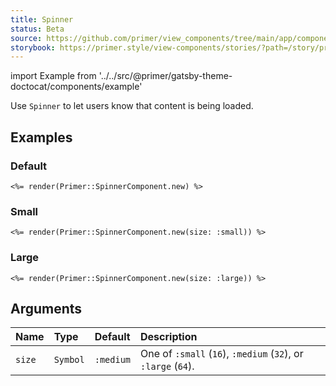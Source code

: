 ```yaml
---
title: Spinner
status: Beta
source: https://github.com/primer/view_components/tree/main/app/components/primer/spinner_component.rb
storybook: https://primer.style/view-components/stories/?path=/story/primer-spinner-component
---
```


import Example from '../../src/@primer/gatsby-theme-doctocat/components/example'

<!-- Warning: AUTO-GENERATED file, do not edit. Add code comments to your Ruby instead <3 -->

Use `Spinner` to let users know that content is being loaded.

## Examples

### Default

<Example src="<svg style='box-sizing: content-box; color: var(--color-icon-primary);' viewBox='0 0 16 16' fill='none' width='32' height='32' class='anim-rotate'>  <circle cx='8' cy='8' r='7' stroke='currentColor' stroke-opacity='0.25' stroke-width='2' vector-effect='non-scaling-stroke' />  <path d='M15 8a7.002 7.002 0 00-7-7' stroke='currentColor' stroke-width='2' stroke-linecap='round' vector-effect='non-scaling-stroke' /></svg>" />

```erb
<%= render(Primer::SpinnerComponent.new) %>
```

### Small

<Example src="<svg style='box-sizing: content-box; color: var(--color-icon-primary);' viewBox='0 0 16 16' fill='none' width='16' height='16' class='anim-rotate'>  <circle cx='8' cy='8' r='7' stroke='currentColor' stroke-opacity='0.25' stroke-width='2' vector-effect='non-scaling-stroke' />  <path d='M15 8a7.002 7.002 0 00-7-7' stroke='currentColor' stroke-width='2' stroke-linecap='round' vector-effect='non-scaling-stroke' /></svg>" />

```erb
<%= render(Primer::SpinnerComponent.new(size: :small)) %>
```

### Large

<Example src="<svg style='box-sizing: content-box; color: var(--color-icon-primary);' viewBox='0 0 16 16' fill='none' width='64' height='64' class='anim-rotate'>  <circle cx='8' cy='8' r='7' stroke='currentColor' stroke-opacity='0.25' stroke-width='2' vector-effect='non-scaling-stroke' />  <path d='M15 8a7.002 7.002 0 00-7-7' stroke='currentColor' stroke-width='2' stroke-linecap='round' vector-effect='non-scaling-stroke' /></svg>" />

```erb
<%= render(Primer::SpinnerComponent.new(size: :large)) %>
```

## Arguments

| Name | Type | Default | Description |
| :- | :- | :- | :- |
| `size` | `Symbol` | `:medium` | One of `:small` (`16`), `:medium` (`32`), or `:large` (`64`). |
